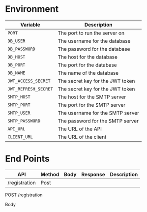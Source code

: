# Environment

| Variable | Description |
|----------|-------------|
| `PORT` | The port to run the server on |
| `DB_USER` | The username for the database |
| `DB_PASSWORD` | The password for the database |
| `DB_HOST` | The host for the database |
| `DB_PORT` | The port for the database |
| `DB_NAME` | The name of the database |
| `JWT_ACCESS_SECRET` | The secret key for the JWT token |
| `JWT_REFRESH_SECRET` | The secret key for the JWT token |
| `SMTP_HOST` | The host for the SMTP server |
| `SMTP_PORT` | The port for the SMTP server |
| `SMTP_USER` | The username for the SMTP server |
| `SMTP_PASSWORD` | The password for the SMTP server |
| `API_URL` | The URL of the API |
| `CLIENT_URL` | The URL of the client |

# End Points

| API | Method | Body | Response | Description |
|-----|--------|------|----------|-------------|
| /registration | Post |
POST    /registration

Body
